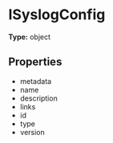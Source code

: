 # ISyslogConfig


**Type:** object

## Properties
* metadata
* name
* description
* links
* id
* type
* version
